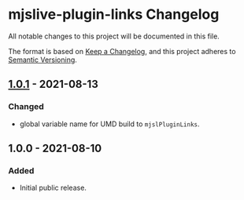 # mjslive-plugin-links Changelog
All notable changes to this project will be documented in this file.

The format is based on [Keep a Changelog](https://keepachangelog.com/en/1.0.0/),
and this project adheres to [Semantic Versioning](https://semver.org/spec/v2.0.0.html).

## [1.0.1] - 2021-08-13
### Changed
- global variable name for UMD build to `mjslPluginLinks`.

## 1.0.0 - 2021-08-10
### Added
- Initial public release.

[1.0.1]: https://github.com/ailon/mjslive-plugin-links/releases/tag/v1.0.1
